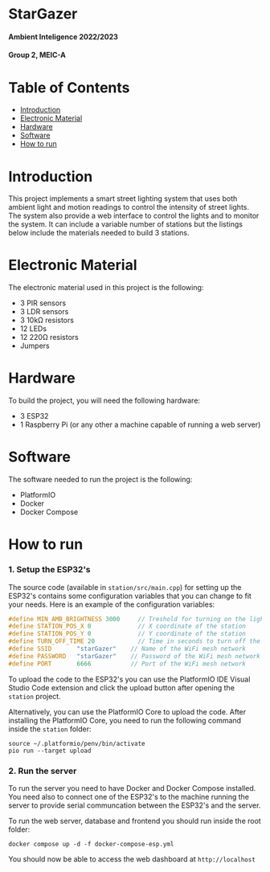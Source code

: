 # StarGazer
#### Ambient Inteligence 2022/2023 
#### Group 2, MEIC-A

# Table of Contents
- [Introduction](#introduction)
- [Electronic Material](#electronic-material)
- [Hardware](#hardware)
- [Software](#software)
- [How to run](#how-to-run)


# Introduction
This project implements a smart street lighting system that uses both ambient light and motion readings to control the intensity of street lights. The system also provide a web interface to control the lights and to monitor the system. It can include a variable number of stations but the listings below include the materials needed to build 3 stations.

# Electronic Material
The electronic material used in this project is the following:
- 3 PIR sensors
- 3 LDR sensors
- 3 10kΩ resistors
- 12 LEDs
- 12 220Ω resistors
- Jumpers

# Hardware
To build the project, you will need the following hardware:
- 3 ESP32
- 1 Raspberry Pi (or any other a machine capable of running a web server)

# Software
The software needed to run the project is the following:
- PlatformIO
- Docker
- Docker Compose

# How to run

### 1. Setup the ESP32's
The source code (available in ```station/src/main.cpp```) for setting up the ESP32's contains some configuration variables that you can change to fit your needs. Here is an example of the configuration variables:
```cpp
#define MIN_AMB_BRIGHTNESS 3000     // Treshold for turning on the lights
#define STATION_POS_X 0             // X coordinate of the station
#define STATION_POS_Y 0             // Y coordinate of the station
#define TURN_OFF_TIME 20            // Time in seconds to turn off the lights after the last motion detected
#define SSID       "starGazer"    // Name of the WiFi mesh network
#define PASSWORD   "starGazer"    // Password of the WiFi mesh network
#define PORT       6666           // Port of the WiFi mesh network
```

To upload the code to the ESP32's you can use the PlatformIO IDE Visual Studio Code extension and click the upload button after opening the ```station``` project.

Alternatively, you can use the PlatformIO Core to upload the code. 
After installing the PlatformIO Core, you need to run the following command inside the ```station``` folder:
```
source ~/.platformio/penv/bin/activate
pio run --target upload
```

### 2. Run the server
To run the server you need to have Docker and Docker Compose installed.
You need also to connect one of the ESP32's to the machine running the server to provide serial communcation between the ESP32's and the server.

To run the web server, database and frontend you should run inside the root folder:
```
docker compose up -d -f docker-compose-esp.yml
```
You should now be able to access the web dashboard at ```http://localhost```
